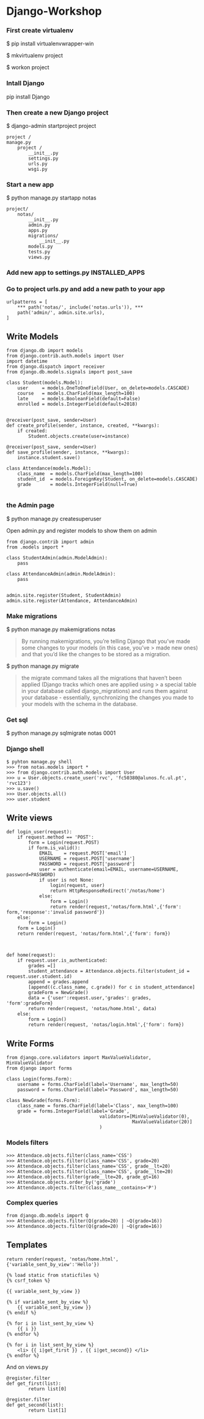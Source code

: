 # Django-Workshop

### First create virtualenv
$ pip install virtualenvwrapper-win

$ mkvirtualenv project

$ workon project

### Intall Django
pip install Django

### Then create a new Django project
$ django-admin startproject project
```
project /
manage.py
    project /
        __init__.py
        settings.py
        urls.py
        wsgi.py
```


### Start a new app
$ python manage.py startapp notas
```
project/
    notas/
        __init__.py
        admin.py
        apps.py
        migrations/
            __init__.py
        models.py
        tests.py
        views.py
```

### Add new app to settings.py INSTALLED_APPS

### Go to project urls.py and add a new path to your app
```
urlpatterns = [
    *** path('notas/', include('notas.urls')), ***
    path('admin/', admin.site.urls),
]
```

## Write Models
```
from django.db import models
from django.contrib.auth.models import User
import datetime
from django.dispatch import receiver
from django.db.models.signals import post_save

class Student(models.Model):
    user     = models.OneToOneField(User, on_delete=models.CASCADE)
    course   = models.CharField(max_length=100)
    late     = models.BooleanField(default=False)
    enrolled = models.IntegerField(default=2018)


@receiver(post_save, sender=User)
def create_profile(sender, instance, created, **kwargs):
    if created:
        Student.objects.create(user=instance)

@receiver(post_save, sender=User)
def save_profile(sender, instance, **kwargs):
    instance.student.save()

class Attendance(models.Model):
    class_name  = models.CharField(max_length=100)
    student_id  = models.ForeignKey(Student, on_delete=models.CASCADE)
    grade       = models.IntegerField(null=True)
    
```

### the Admin page
$ python manage.py createsuperuser

Open admin.py and register models to show them on admin
```
from django.contrib import admin
from .models import *

class StudentAdmin(admin.ModelAdmin):
    pass

class AttendanceAdmin(admin.ModelAdmin):
    pass


admin.site.register(Student, StudentAdmin)
admin.site.register(Attendance, AttendanceAdmin)

```

### Make migrations 
$ python manage.py makemigrations notas
> By running makemigrations, you’re telling Django that you’ve made some changes to your models (in this case, you’ve > made new ones) and that you’d like the changes to be stored as a migration.

$ python manage.py migrate
> the migrate command takes all the migrations that haven’t been applied (Django tracks which ones are applied using > a special table in your database called django_migrations) and runs them against your database - essentially, 
> synchronizing the changes you made to your models with the schema in the database.

### Get sql
$ python manage.py sqlmigrate notas 0001

### Django shell
```
$ pyhton manage.py shell
>>> from notas.models import *
>>> from django.contrib.auth.models import User
>>> u = User.objects.create_user('rvc', 'fc50380@alunos.fc.ul.pt', 'rvc123')
>>> u.save()
>>> User.objects.all()
>>> user.student
```

## Write views
```
def login_user(request):
    if request.method == 'POST':
        form = Login(request.POST)
        if form.is_valid():
            EMAIL    = request.POST['email']
            USERNAME = request.POST['username']
            PASSWORD = request.POST['password']   
            user = authenticate(email=EMAIL, username=USERNAME, password=PASSWORD)
            if user is not None:
                login(request, user)
                return HttpResponseRedirect('/notas/home')
            else:
                form = Login()
                return render(request,'notas/form.html',{'form': form,'response':'invalid password'})
    else:
        form = Login()
    form = Login()
    return render(request, 'notas/form.html',{'form': form})

            

def home(request):
    if request.user.is_authenticated:
        grades =[]
        student_attendance = Attendance.objects.filter(student_id = request.user.student.id)
        append = grades.append
        [append((c.class_name, c.grade)) for c in student_attendance]
        gradeForm = NewGrade()
        data = {'user':request.user,'grades': grades, 'form':gradeForm}
        return render(request, 'notas/home.html', data)
    else:
        form = Login()
        return render(request, 'notas/login.html',{'form': form})
```

## Write Forms 
```
from django.core.validators import MaxValueValidator, MinValueValidator
from django import forms

class Login(forms.Form):
    username = forms.CharField(label='Username', max_length=50)
    password = forms.CharField(label='Password', max_length=50)

class NewGrade(forms.Form):
    class_name = forms.CharField(label='Class', max_length=100)
    grade = forms.IntegerField(label='Grade',
                                  validators=[MinValueValidator(0),
                                              MaxValueValidator(20)]
                                  )
```

### Models filters
```
>>> Attendace.objects.filter(class_name='CSS')
>>> Attendace.objects.filter(class_name='CSS', grade=20)
>>> Attendace.objects.filter(class_name='CSS', grade__lt=20)
>>> Attendace.objects.filter(class_name='CSS', grade__lte=20)
>>> Attendace.objects.filter(grade__lte=20, grade_gt=16)
>>> Attendance.objects.order_by('grade')
>>> Attendance.objects.filter(class_name__contains='P')
```

### Complex queries
```
from django.db.models import Q
>>> Attendance.objects.filter(Q(grade=20) | ~Q(grade=16))
>>> Attendance.objects.filter(Q(grade=20) | ~Q(grade=16))
```
## Templates
```
return render(request, 'notas/home.html', {'variable_sent_by_view':'Hello'})
```
```
{% load static from staticfiles %}
{% csrf_token %}

{{ variable_sent_by_view }}

{% if variable_sent_by_view %}
    {{ variable_sent_by_view }}
{% endif %}

{% for i in list_sent_by_view %}
    {{ i }}
{% endfor %}

{% for i in list_sent_by_view %}
    <li> {{ i|get_first }} , {{ i|get_second}} </li>
{% endfor %}
```
And on views.py
```
@register.filter
def get_first(list):
        return list[0]

@register.filter
def get_second(list):
        return list[1]
```
